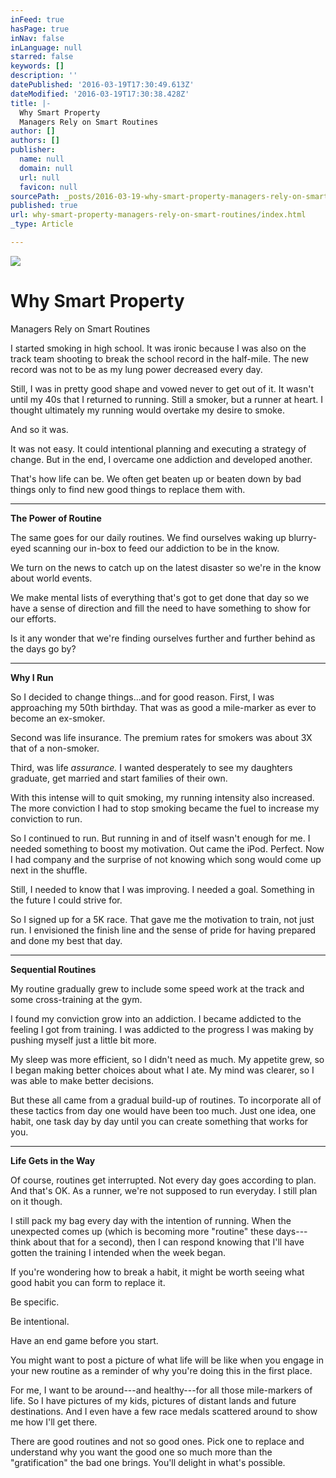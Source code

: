 ```yaml
---
inFeed: true
hasPage: true
inNav: false
inLanguage: null
starred: false
keywords: []
description: ''
datePublished: '2016-03-19T17:30:49.613Z'
dateModified: '2016-03-19T17:30:38.428Z'
title: |-
  Why Smart Property
  Managers Rely on Smart Routines
author: []
authors: []
publisher:
  name: null
  domain: null
  url: null
  favicon: null
sourcePath: _posts/2016-03-19-why-smart-property-managers-rely-on-smart-routines.md
published: true
url: why-smart-property-managers-rely-on-smart-routines/index.html
_type: Article

---
```

![](https://the-grid-user-content.s3-us-west-2.amazonaws.com/cf87a67f-d6c8-4e24-9d99-cc434cbb35ae.jpg)

# Why Smart Property
Managers Rely on Smart Routines

I started smoking
in high school. It was ironic because I was also on the track team shooting to
break the school record in the half-mile. The new record was not to be as my
lung power decreased every day.

Still, I was in
pretty good shape and vowed never to get out of it. It wasn't until my 40s that
I returned to running. Still a smoker, but a runner at heart. I thought
ultimately my running would overtake my desire to smoke.

And so it was.

It was not easy.
It could intentional planning and executing a strategy of change. But in the
end, I overcame one addiction and developed another.

That's how life can
be. We often get beaten up or beaten down by bad things only to find new good
things to replace them with.

****

**The Power of Routine**

The same goes for
our daily routines. We find ourselves
waking up blurry-eyed scanning our in-box to feed our addiction to be in the
know. 

We turn on the
news to catch up on the latest disaster so we're in the know about world
events.

We make mental
lists of everything that's got to get done that day so we have a sense of
direction and fill the need to have something to show for our efforts.

Is it any wonder
that we're finding ourselves further and further behind as the days go by?

****

**Why I Run**

So I decided to
change things...and for good reason. First, I was approaching my 50th birthday. That was as good a mile-marker as ever to become an ex-smoker.

Second was life
insurance. The premium rates for smokers was about 3X that of a non-smoker.

Third, was life _assurance._ I wanted desperately to see
my daughters graduate, get married and start families of their own.

With this intense
will to quit smoking, my running intensity also increased. The more conviction
I had to stop smoking became the fuel to increase my conviction to run.

So I continued to
run. But running in and of itself wasn't enough for me. I needed something to
boost my motivation. Out came the iPod. Perfect. Now I had company and the
surprise of not knowing which song would come up next in the shuffle.

Still, I needed
to know that I was improving. I needed a goal. Something in the future I could
strive for.

So I signed up
for a 5K race. That gave me the motivation to train, not just run. I envisioned
the finish line and the sense of pride for having prepared and done my best
that day.

****

**Sequential Routines**

My routine gradually
grew to include some speed work at the track and some cross-training at the
gym.

I found my
conviction grow into an addiction. I became addicted to the feeling I got from
training. I was addicted to the progress I was making by pushing myself just a
little bit more. 

My sleep was more
efficient, so I didn't need as much. My appetite grew, so I began making better
choices about what I ate. My mind was clearer, so I was able to make better
decisions.

But these all
came from a gradual build-up of routines. To incorporate all of these tactics
from day one would have been too much. Just one idea, one habit, one task day
by day until you can create something that works for you.

****

**Life Gets in the Way**

Of course,
routines get interrupted. Not every day goes according to plan. And that's OK.
As a runner, we're not supposed to run everyday. I still plan on it though.

I still pack my
bag every day with the intention of running. When the unexpected comes up
(which is becoming more "routine" these days---think about that for a second),
then I can respond knowing that I'll have gotten the training I intended when
the week began.

If you're
wondering how to break a habit, it might be worth seeing what good habit you
can form to replace it.

Be specific.

Be intentional.

Have an end game
before you start.

You might want to
post a picture of what life will be like when you engage in your new routine as
a reminder of why you're doing this in the first place.

For me, I want to
be around---and healthy---for all those mile-markers of life. So I have pictures of
my kids, pictures of distant lands and future destinations. And I even have a
few race medals scattered around to show me how I'll get there.

There are good
routines and not so good ones. Pick one to replace and understand why you want
the good one so much more than the "gratification" the bad one brings. You'll
delight in what's possible.